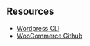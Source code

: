 ## Resources
* [Wordpress CLI](https://make.wordpress.org/cli/handbook/guides/installing/)
* [WooCommerce Github](https://github.com/woocommerce/woocommerce)
